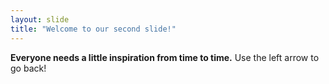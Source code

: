 ```yaml
---
layout: slide
title: "Welcome to our second slide!"
---
```

**Everyone needs a little inspiration from time to time.**
Use the left arrow to go back!
